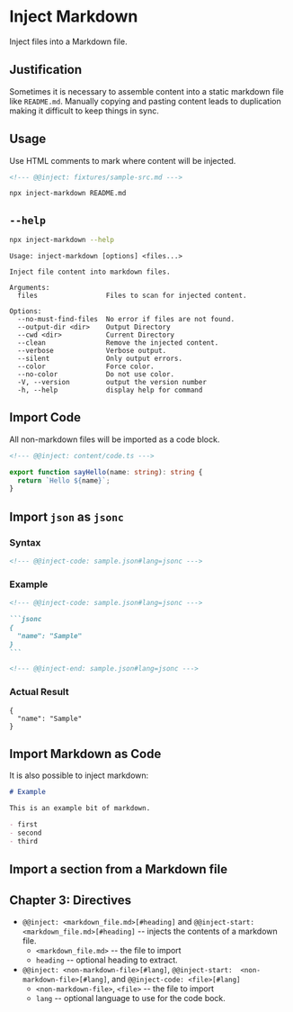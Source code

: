 # Inject Markdown

Inject files into a Markdown file.

## Justification

Sometimes it is necessary to assemble content into a static markdown file like `README.md`.
Manually copying and pasting content leads to duplication making it difficult to keep things in sync.

## Usage

Use HTML comments to mark where content will be injected.

```markdown
<!--- @@inject: fixtures/sample-src.md --->
```

```sh
npx inject-markdown README.md
```

## `--help`

```sh
npx inject-markdown --help
```

<!--- @@inject: content/help.txt --->

```
Usage: inject-markdown [options] <files...>

Inject file content into markdown files.

Arguments:
  files                 Files to scan for injected content.

Options:
  --no-must-find-files  No error if files are not found.
  --output-dir <dir>    Output Directory
  --cwd <dir>           Current Directory
  --clean               Remove the injected content.
  --verbose             Verbose output.
  --silent              Only output errors.
  --color               Force color.
  --no-color            Do not use color.
  -V, --version         output the version number
  -h, --help            display help for command
```

<!--- @@inject-end: content/help.txt --->

## Import Code

All non-markdown files will be imported as a code block.

```markdown
<!--- @@inject: content/code.ts --->
```

<!--- @@inject: content/code.ts --->

```ts
export function sayHello(name: string): string {
  return `Hello ${name}`;
}
```

<!--- @@inject-end: content/code.ts --->

## Import `json` as `jsonc`

### Syntax

```markdown
<!--- @@inject-code: sample.json#lang=jsonc --->
```

### Example

<!--- @@inject-code: content/import-sample-json.md --->

````markdown
<!--- @@inject-code: sample.json#lang=jsonc --->

```jsonc
{
  "name": "Sample"
}
```

<!--- @@inject-end: sample.json#lang=jsonc --->
````

<!--- @@inject-end: content/import-sample-json.md --->

### Actual Result

<!--- @@inject: content/import-sample-json.md --->

```jsonc
{
  "name": "Sample"
}
```

<!--- @@inject-end: content/import-sample-json.md --->

## Import Markdown as Code

It is also possible to inject markdown:

<!--- @@inject-code: content/example.md --->

```markdown
# Example

This is an example bit of markdown.

- first
- second
- third
```

<!--- @@inject-end: content/example.md --->

## Import a section from a Markdown file

<!--- @@inject: content/chapters.md#Chapter 3: Directives --->

## Chapter 3: Directives

- `@@inject: <markdown_file.md>[#heading]` and `@@inject-start:  <markdown_file.md>[#heading]` -- injects the contents of a markdown file.
  - `<markdown_file.md>` -- the file to import
  - `heading` -- optional heading to extract.
- `@@inject: <non-markdown-file>[#lang]`, `@@inject-start:  <non-markdown-file>[#lang]`, and `@@inject-code: <file>[#lang]`
  - `<non-markdown-file>`, `<file>` -- the file to import
  - `lang` -- optional language to use for the code bock.

<!--- @@inject-end: content/chapters.md#Chapter 3: Directives --->

